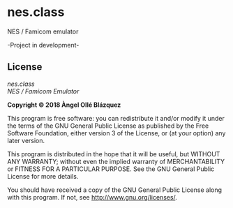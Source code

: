 # nes.class
NES / Famicom emulator 

-Project in development-


## License

*nes.class*  
*NES / Famicom Emulator* 

**Copyright &copy;  2018 Àngel Ollé Blázquez**

This program is free software: you can redistribute it and/or modify it under the terms of the GNU General Public License as published by the Free Software Foundation, either version 3 of the License, or (at your option) any later version.
 
This program is distributed in the hope that it will be useful, but WITHOUT ANY WARRANTY; without even the implied warranty of MERCHANTABILITY or FITNESS FOR A PARTICULAR PURPOSE. See the GNU General Public License for more details.
 
You should have received a copy of the GNU General Public License along with this program. If not, see <http://www.gnu.org/licenses/>.
